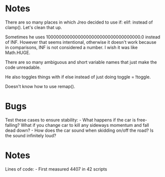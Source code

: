 # Notes

There are so many places in which Jreo decided to use if: elif: instead of clamp(). Let's clean that up.

Sometimes he uses 10000000000000000000000000000000000.0 instead of INF. However that seems intentional, otherwise it doesn't work because in comparisons, INF is not considered a number. I wish it was like Math.HUGE.

There are so many ambiguous and short variable names that just make the code unreadable.

He also toggles things with if else instead of just doing toggle = !toggle.

Doesn't know how to use remap().

# Bugs

Test these cases to ensure stability:
	- What happens if the car is free-falling? What if you change car to kill any sideways momentum and fall dead down?
	- How does the car sound when skidding on/off the road? Is the sound infinitely loud?

# Notes

Lines of code:
	- First measured 4407 in 42 scripts
